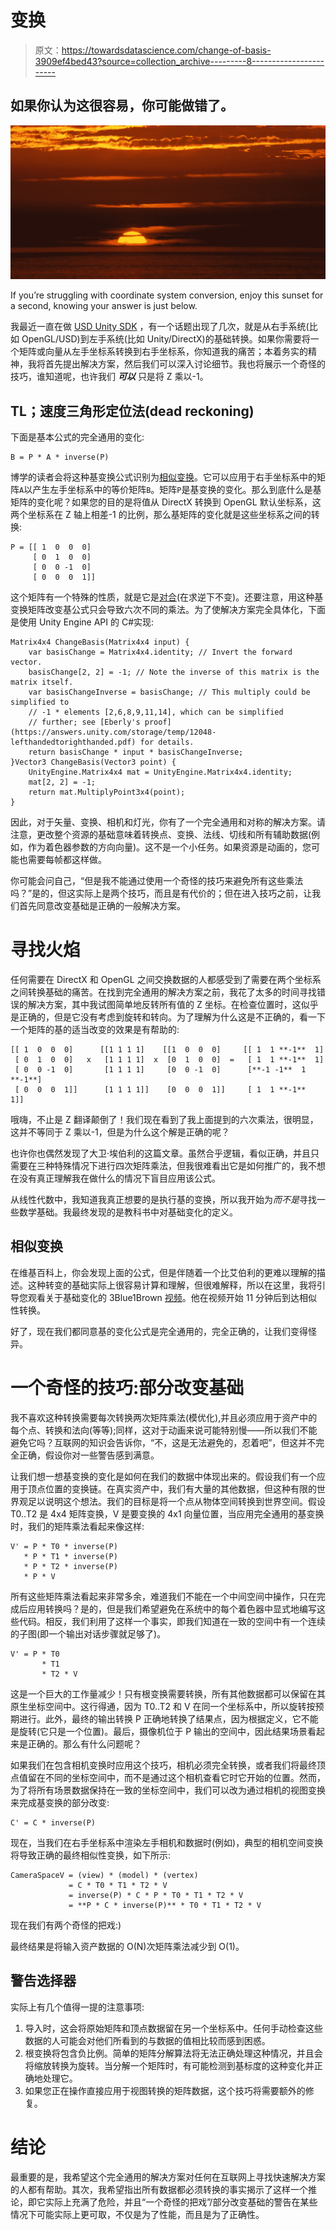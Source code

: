 # 变换

> 原文：<https://towardsdatascience.com/change-of-basis-3909ef4bed43?source=collection_archive---------8----------------------->

## 如果你认为这很容易，你可能做错了。

![](img/bd73308bf11c0eaa8fc3db1d8f738617.png)

If you’re struggling with coordinate system conversion, enjoy this sunset for a second, knowing your answer is just below.

我最近一直在做 [USD Unity SDK](https://github.com/Unity-Technologies/usd-unity-sdk/) ，有一个话题出现了几次，就是从右手系统(比如 OpenGL/USD)到左手系统(比如 Unity/DirectX)的基础转换。如果你需要将一个矩阵或向量从左手坐标系转换到右手坐标系，你知道我的痛苦；本着务实的精神，我将首先提出解决方案，然后我们可以深入讨论细节。我也将展示一个奇怪的技巧，谁知道呢，也许我们 ***可以*** 只是将 Z 乘以-1。

## TL；速度三角形定位法(dead reckoning)

下面是基本公式的完全通用的变化:

```
B = P * A * inverse(P)
```

博学的读者会将这种基变换公式识别为[相似变换](http://mathworld.wolfram.com/SimilarityTransformation.html)。它可以应用于右手坐标系中的矩阵`A`以产生左手坐标系中的等价矩阵`B`。矩阵`P`是基变换的变化。那么到底什么是基矩阵的变化呢？如果您的目的是将值从 DirectX 转换到 OpenGL 默认坐标系，这两个坐标系在 Z 轴上相差-1 的比例，那么基矩阵的变化就是这些坐标系之间的转换:

```
P = [[ 1  0  0  0]
     [ 0  1  0  0]
     [ 0  0 -1  0]
     [ 0  0  0  1]]
```

这个矩阵有一个特殊的性质，就是它是[对合](https://en.wikipedia.org/wiki/Involutory_matrix)(在求逆下不变)。还要注意，用这种基变换矩阵改变基公式只会导致六次不同的乘法。为了使解决方案完全具体化，下面是使用 Unity Engine API 的 C#实现:

```
Matrix4x4 ChangeBasis(Matrix4x4 input) {
    var basisChange = Matrix4x4.identity; // Invert the forward vector.
    basisChange[2, 2] = -1; // Note the inverse of this matrix is the matrix itself.
    var basisChangeInverse = basisChange; // This multiply could be simplified to
    // -1 * elements [2,6,8,9,11,14], which can be simplified 
    // further; see [Eberly's proof](https://answers.unity.com/storage/temp/12048-lefthandedtorighthanded.pdf) for details.
    return basisChange * input * basisChangeInverse;
}Vector3 ChangeBasis(Vector3 point) {
    UnityEngine.Matrix4x4 mat = UnityEngine.Matrix4x4.identity;
    mat[2, 2] = -1;
    return mat.MultiplyPoint3x4(point);
}
```

因此，对于矢量、变换、相机和灯光，你有了一个完全通用和对称的解决方案。请注意，更改整个资源的基础意味着转换点、变换、法线、切线和所有辅助数据(例如，作为着色器参数的方向向量)。这不是一个小任务。如果资源是动画的，您可能也需要每帧都这样做。

你可能会问自己，“但是我不能通过使用一个奇怪的技巧来避免所有这些乘法吗？”是的，但这实际上是两个技巧，而且是有代价的；但在进入技巧之前，让我们首先同意改变基础是正确的一般解决方案。

# 寻找火焰

任何需要在 DirectX 和 OpenGL 之间交换数据的人都感受到了需要在两个坐标系之间转换基础的痛苦。在找到完全通用的解决方案之前，我花了太多的时间寻找错误的解决方案，其中我试图简单地反转所有值的 Z 坐标。在检查位置时，这似乎是正确的，但是它没有考虑到旋转和转向。为了理解为什么这是不正确的，看一下一个矩阵的基的适当改变的效果是有帮助的:

```
[[ 1  0  0  0]      [[1 1 1 1]    [[1  0  0  0]     [[ 1  1 **-1**  1]
 [ 0  1  0  0]   x   [1 1 1 1]  x  [0  1  0  0]  =   [ 1  1 **-1**  1]
 [ 0  0 -1  0]       [1 1 1 1]     [0  0 -1  0]      [**-1 -1**  1 **-1**]
 [ 0  0  0  1]]      [1 1 1 1]]    [0  0  0  1]]     [ 1  1 **-1**  1]]
```

哦嗨，不止是 Z 翻译颠倒了！我们现在看到了我上面提到的六次乘法，很明显，这并不等同于 Z 乘以-1，但是为什么这个解是正确的呢？

也许你也偶然发现了大卫·埃伯利的这篇文章。虽然合乎逻辑，看似正确，并且只需要在三种特殊情况下进行四次矩阵乘法，但我很难看出它是如何推广的，我不想在没有真正理解我在做什么的情况下盲目应用该公式。

从线性代数中，我知道我真正想要的是执行基的变换，所以我开始为*而不是*寻找一些数学基础。我最终发现的是教科书中对基础变化的定义。

## 相似变换

在维基百科上，你会发现上面的公式，但是伴随着一个比艾伯利的更难以理解的描述。这种转变的基础实际上很容易计算和理解，但很难解释，所以在这里，我将引导您观看关于基础变化的 3Blue1Brown [视频](https://www.youtube.com/watch?v=P2LTAUO1TdA)。他在视频开始 11 分钟后到达相似性转换。

好了，现在我们都同意基的变化公式是完全通用的，完全正确的，让我们变得怪异。

# 一个奇怪的技巧:部分改变基础

我不喜欢这种转换需要每次转换两次矩阵乘法(模优化),并且必须应用于资产中的每个点、转换和法向(等等);同样，这对于动画来说可能特别慢——所以我们不能避免它吗？互联网的知识会告诉你，“不，这是无法避免的，忍着吧”，但这并不完全正确，假设你对一些警告感到满意。

让我们想一想基变换的变化是如何在我们的数据中体现出来的。假设我们有一个应用于顶点位置的变换链。在真实资产中，我们有大量的其他数据，但这种有限的世界观足以说明这个想法。我们的目标是将一个点从物体空间转换到世界空间。假设 T0..T2 是 4x4 矩阵变换，V 是要变换的 4x1 向量位置，当应用完全通用的基变换时，我们的矩阵乘法看起来像这样:

```
V' = P * T0 * inverse(P)
   * P * T1 * inverse(P)
   * P * T2 * inverse(P)
   * P * V
```

所有这些矩阵乘法看起来非常多余，难道我们不能在一个中间空间中操作，只在完成后应用转换吗？是的，但是我们希望避免在系统中的每个着色器中显式地编写这些代码。相反，我们利用了这样一个事实，即我们知道在一致的空间中有一个连续的子图(即一个输出对话步骤就足够了)。

```
V' = P * T0
       * T1
       * T2 * V
```

这是一个巨大的工作量减少！只有根变换需要转换，所有其他数据都可以保留在其原生坐标空间中。这行得通，因为 T0..T2 和 V 在同一个坐标系中，所以旋转按预期进行。此外，最终的输出转换 P 正确地转换了结果点，因为根据定义，它不能是旋转(它只是一个位置)。最后，摄像机位于 P 输出的空间中，因此结果场景看起来是正确的。那么有什么问题呢？

如果我们在包含相机变换时应用这个技巧，相机必须完全转换，或者我们将最终顶点值留在不同的坐标空间中，而不是通过这个相机查看它时它开始的位置。然而，为了将所有场景数据保持在一致的坐标空间中，我们可以改为通过相机的视图变换来完成基变换的部分改变:

```
C' = C * inverse(P)
```

现在，当我们在右手坐标系中渲染左手相机和数据时(例如)，典型的相机空间变换将导致正确的最终相似性变换，如下所示:

```
CameraSpaceV = (view) * (model) * (vertex)
             = C * T0 * T1 * T2 * V
             = inverse(P) * C * P * T0 * T1 * T2 * V
             = **P * C * inverse(P)** * T0 * T1 * T2 * V
```

现在我们有两个奇怪的把戏:)

最终结果是将输入资产数据的 O(N)次矩阵乘法减少到 O(1)。

## 警告选择器

实际上有几个值得一提的注意事项:

1.  导入时，这会将原始矩阵和顶点数据留在另一个坐标系中。任何手动检查这些数据的人可能会对他们所看到的与数据的值相比较而感到困惑。
2.  根变换将包含负比例。简单的矩阵分解算法将无法正确处理这种情况，并且会将缩放转换为旋转。当分解一个矩阵时，有可能检测到基标度的这种变化并正确地处理它。
3.  如果您正在操作直接应用于视图转换的矩阵数据，这个技巧将需要额外的修复。

# 结论

最重要的是，我希望这个完全通用的解决方案对任何在互联网上寻找快速解决方案的人都有帮助。其次，我希望指出所有数据都必须转换的事实揭示了这样一个推论，即它实际上充满了危险，并且“一个奇怪的把戏”/部分改变基础的警告在某些情况下可能实际上更可取，不仅是为了性能，而且是为了正确性。